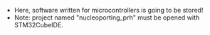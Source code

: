- Here, software written for microcontrollers is going to be stored!
- Note: project named "nucleoporting_prh" must be opened with STM32CubeIDE.
